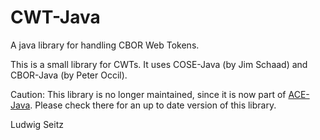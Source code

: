 # CWT-Java
A java library for handling CBOR Web Tokens.

This is a small library for CWTs. It uses COSE-Java (by Jim Schaad) and CBOR-Java (by Peter Occil).

Caution: This library is no longer maintained, since it is now part of [ACE-Java](https://bitbucket.org/marco-tiloca-sics/ace-java). Please
check there for an up to date version of this library.

Ludwig Seitz
